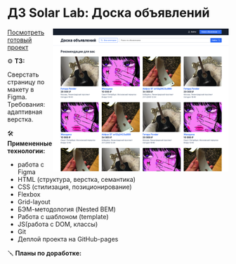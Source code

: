 # ДЗ Solar Lab: Доска объявлений
<img src="https://github.com/ds-sev/Bulletin-Board/blob/main/images/preview.png" width="400px" align="right"> 

[Посмотреть готовый проект](https://ds-sev.github.io/Bulletin-Board/)



⚙️ **ТЗ:**

Сверстать страницу по макету в Figma. Требования: адаптивная верстка. 

🛠️ **Примененные технологии:**

* работа с Figma
* HTML (структура, верстка, семантика)
* CSS (стилизация, позиционирование)
* Flexbox
* Grid-layout
* БЭМ-методология (Nested BEM)
* Работа с шаблоном (template)
* JS(работа с DOM, классы)
* Git
* Деплой проекта на GitHub-pages

🪛 **Планы по доработке:**

